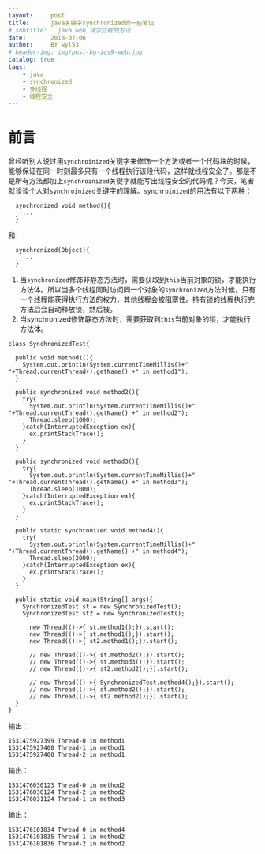 ```yaml
---
layout:     post
title:      java关键字synchronized的一些笔记
# subtitle:   java web 请求拦截的方法
date:       2018-07-06
author:     BY wyl53
# header-img: img/post-bg-ios9-web.jpg
catalog: true
tags:
    - java
	- synchronized
	- 多线程
	- 线程安全
---
```

# 前言
  曾经听别人说过用`synchroinized`关键字来修饰一个方法或者一个代码块的时候，能够保证在同一时刻最多只有一个线程执行该段代码，这样就线程安全了。那是不是所有方法都加上`synchroinized`关键字就能写出线程安全的代码呢？今天，笔者就谈谈个人对`synchroinized`关键字的理解。`synchroinized`的用法有以下两种：

```
  synchronized void method(){
    ...
  }
```
和
```
  synchronized(Object){
    ...
  }
```

1. 当`synchronized`修饰非静态方法时，需要获取到`this`当前对象的锁，才能执行方法体。所以当多个线程同时访问同一个对象的`synchronized`方法时候，只有一个线程能获得执行方法的权力，其他线程会被阻塞住。持有锁的线程执行完方法后会自动释放锁，然后被。
2. 当synchronized修饰静态方法时，需要获取到`this`当前对象的锁，才能执行方法体。
```
class SynchronizedTest{

  public void method1(){
    System.out.println(System.currentTimeMillis()+" "+Thread.currentThread().getName() +" in method1");
  }

  public synchronized void method2(){
    try{
      System.out.println(System.currentTimeMillis()+" "+Thread.currentThread().getName() +" in method2");
      Thread.sleep(1000);
    }catch(InterruptedException ex){
      ex.printStackTrace();
    }
  }

  public synchronized void method3(){
    try{
      System.out.println(System.currentTimeMillis()+" "+Thread.currentThread().getName() +" in method3");
      Thread.sleep(1000);
    }catch(InterruptedException ex){
      ex.printStackTrace();
    }
  }

  public static synchronized void method4(){
    try{
      System.out.println(System.currentTimeMillis()+" "+Thread.currentThread().getName() +" in method4");
      Thread.sleep(2000);
    }catch(InterruptedException ex){
      ex.printStackTrace();
    }
  }

  public static void main(String[] args){
    SynchronizedTest st = new SynchronizedTest();
    SynchronizedTest st2 = new SynchronizedTest();

      new Thread(()->{ st.method1();}).start();
      new Thread(()->{ st.method1();}).start();
      new Thread(()->{ st2.method1();}).start();

      // new Thread(()->{ st.method2();}).start();
      // new Thread(()->{ st.method3();}).start();
      // new Thread(()->{ st2.method2();}).start();

      // new Thread(()->{ SynchronizedTest.method4();}).start();
      // new Thread(()->{ st.method2();}).start();
      // new Thread(()->{ st2.method2();}).start();
  }
}
```

输出：
```
1531475927399 Thread-0 in method1
1531475927400 Thread-1 in method1
1531475927400 Thread-2 in method1
```

输出：
```
1531476030123 Thread-0 in method2
1531476030124 Thread-2 in method2
1531476031124 Thread-1 in method3
```

输出：
```
1531476101834 Thread-0 in method4
1531476101835 Thread-1 in method2
1531476101836 Thread-2 in method2
```
